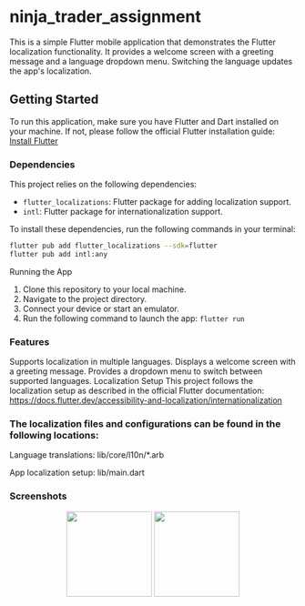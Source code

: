 # ninja_trader_assignment

This is a simple Flutter mobile application that demonstrates the Flutter localization functionality. It provides a welcome screen with a greeting message and a language dropdown menu. Switching the language updates the app's localization.

## Getting Started

To run this application, make sure you have Flutter and Dart installed on your machine. If not, please follow the official Flutter installation guide: [Install Flutter](https://flutter.dev/docs/get-started/install)

### Dependencies

This project relies on the following dependencies:

- `flutter_localizations`: Flutter package for adding localization support.
- `intl`: Flutter package for internationalization support.

To install these dependencies, run the following commands in your terminal:

```bash
flutter pub add flutter_localizations --sdk=flutter
flutter pub add intl:any
```
Running the App
1. Clone this repository to your local machine.
2. Navigate to the project directory.
3. Connect your device or start an emulator.
4. Run the following command to launch the app: `flutter run`


### Features
Supports localization in multiple languages.
Displays a welcome screen with a greeting message.
Provides a dropdown menu to switch between supported languages.
Localization Setup
This project follows the localization setup as described in the official Flutter documentation: https://docs.flutter.dev/accessibility-and-localization/internationalization

### The localization files and configurations can be found in the following locations:

Language translations: lib/core/l10n/*.arb

App localization setup: lib/main.dart

### Screenshots


<div align="center">
    <img src="https://github.com/jackhoang2411/ninja_trader_assignment/blob/main/screenshots/Simulator%20Screen%20Shot%20-%20iPhone%2014%20Pro%20-%202023-06-12%20at%2016.00.27.png" width="150px"</img> 
    <img src="https://github.com/jackhoang2411/ninja_trader_assignment/blob/main/screenshots/Screenshot_1686611826.png" width="150px"</img> 
</div>

